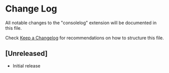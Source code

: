 # Change Log

All notable changes to the "consolelog" extension will be documented in this file.

Check [Keep a Changelog](http://keepachangelog.com/) for recommendations on how to structure this file.

## [Unreleased]

- Initial release